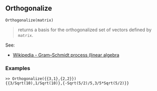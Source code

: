 ## Orthogonalize

```
Orthogonalize(matrix)
```

> returns a basis for the orthogonalized set of vectors defined by `matrix`.
 
See:
* [Wikipedia - Gram–Schmidt process (linear algebra](https://en.wikipedia.org/wiki/Gram%E2%80%93Schmidt_process)

### Examples

```
>> Orthogonalize({{3,1},{2,2}})
{{3/Sqrt(10),1/Sqrt(10)},{-Sqrt(5/2)/5,3/5*Sqrt(5/2)}}
```
 